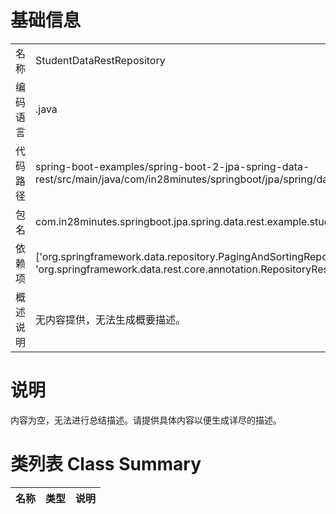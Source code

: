 # 基础信息

|      |      |
|------|------|
| 名称 | StudentDataRestRepository |
| 编码语言 | .java |
| 代码路径 | spring-boot-examples/spring-boot-2-jpa-spring-data-rest/src/main/java/com/in28minutes/springboot/jpa/spring/data/rest/example/student/StudentDataRestRepository.java |
| 包名 | com.in28minutes.springboot.jpa.spring.data.rest.example.student |
| 依赖项 | ['org.springframework.data.repository.PagingAndSortingRepository', 'org.springframework.data.rest.core.annotation.RepositoryRestResource'] |
| 概述说明 | 无内容提供，无法生成概要描述。 |

# 说明

内容为空，无法进行总结描述。请提供具体内容以便生成详尽的描述。

# 类列表 Class Summary

| 名称   | 类型  | 说明 |
|-------|------|-------------|




